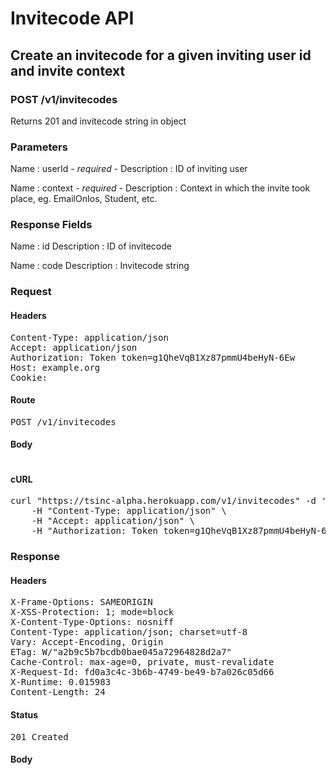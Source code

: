 # Invitecode API

## Create an invitecode for a given inviting user id and invite context

### POST /v1/invitecodes

Returns 201 and invitecode string in object

### Parameters

Name : userId *- required -*
Description : ID of inviting user

Name : context *- required -*
Description : Context in which the invite took place, eg. EmailOnIos, Student, etc.


### Response Fields

Name : id
Description : ID of invitecode

Name : code
Description : Invitecode string

### Request

#### Headers

<pre>Content-Type: application/json
Accept: application/json
Authorization: Token token=g1QheVqB1Xz87pmmU4beHyN-6Ew
Host: example.org
Cookie: </pre>

#### Route

<pre>POST /v1/invitecodes</pre>

#### Body
```javascript

```


#### cURL

<pre class="request">curl &quot;https://tsinc-alpha.herokuapp.com/v1/invitecodes&quot; -d &#39;{&quot;userId&quot;:3,&quot;context&quot;:&quot;SomeContext&quot;}&#39; -X POST \
	-H &quot;Content-Type: application/json&quot; \
	-H &quot;Accept: application/json&quot; \
	-H &quot;Authorization: Token token=g1QheVqB1Xz87pmmU4beHyN-6Ew&quot;</pre>

### Response

#### Headers

<pre>X-Frame-Options: SAMEORIGIN
X-XSS-Protection: 1; mode=block
X-Content-Type-Options: nosniff
Content-Type: application/json; charset=utf-8
Vary: Accept-Encoding, Origin
ETag: W/&quot;a2b9c5b7bcdb0bae045a72964828d2a7&quot;
Cache-Control: max-age=0, private, must-revalidate
X-Request-Id: fd0a3c4c-3b6b-4749-be49-b7a026c05d66
X-Runtime: 0.015983
Content-Length: 24</pre>

#### Status

<pre>201 Created</pre>

#### Body

```javascript

```
